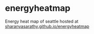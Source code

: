 # energyheatmap
Energy heat map of seattle hosted at [sharanyasarathy.github.io/energyheatmap](https://sharanyasarathy.github.io/energyheatmap/)
